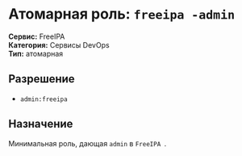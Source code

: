 # Атомарная роль: `freeipa -admin`

**Сервис:** FreeIPA   
**Категория:** Сервисы DevOps  
**Тип:** атомарная

## Разрешение
- `admin:freeipa `

## Назначение
Минимальная роль, дающая `admin` в `FreeIPA `.
